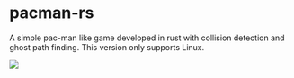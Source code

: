 # pacman-rs

A simple pac-man like game developed in rust with collision detection and ghost path finding. This version only supports Linux.

![](/screenshot/image.png?raw=true)
